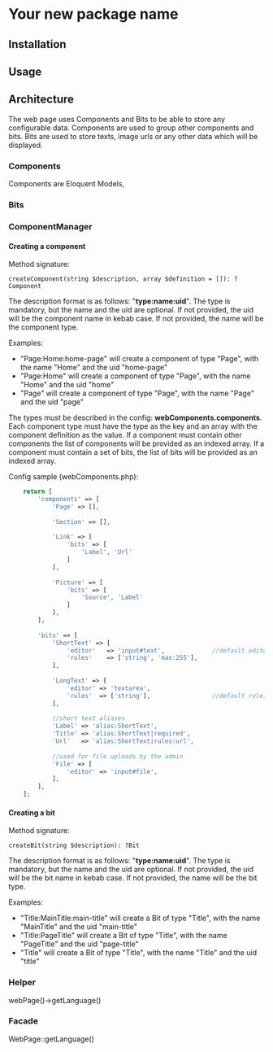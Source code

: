 # Your new package name

## Installation

## Usage

## Architecture

The web page uses Components and Bits to be able to store any configurable data. Components
are used to group other components and bits. Bits are used to store texts, image urls or
any other data which will be displayed.

### Components

Components are Eloquent Models, 

### Bits



### ComponentManager

#### Creating a component

Method signature:

`createComponent(string $description, array $definition = []): ?Component`

The description format is as follows: "**type:name:uid**". The type is mandatory, but the
name and the uid are optional. If not provided, the uid will be the component name in
kebab case. If not provided, the name will be the component type.

Examples:

- "Page:Home:home-page" will create a component of type "Page", with the name "Home"
and the uid "home-page"
- "Page:Home" will create a component of type "Page", with the name "Home" and the uid "home"
- "Page" will create a component of type "Page", with the name "Page" and the uid "page"

The types must be described in the config: **webComponents.components**. Each component type
must have the type as the key and an array with the component definition as the value. If a
component must contain other components the list of components will be provided as an indexed
array. If a component must contain a set of bits, the list of bits will be provided as an
indexed array.

Config sample (webComponents.php):

```php
    return [
        'components' => [
            'Page' => [],
            
            'Section' => [],
            
            'Link' => [
                'bits' => [
                    'Label', 'Url'
                ]
            ],
            
            'Picture' => [
                'bits' => [
                    'Source', 'Label'
                ]
            ],
        ],
        
        'bits' => [
            'ShortText' => [
                'editor'   => 'input#text',				//default editor, so it can be omitted
                'rules'    => ['string', 'max:255'],
            ],
            
            'LongText' => [
                'editor' => 'textarea',
                'rules'  => ['string'],					//default rule, so it can be omitted
            ],
            
            //short text aliases
            'Label' => 'alias:ShortText',
            'Title' => 'alias:ShortText|required',
            'Url'   => 'alias:ShortText|rules:url',
            
            //used for file uploads by the admin
            'File' => [
                'editor' => 'input#file',
            ],
        ],
    ];
```


#### Creating a bit

Method signature:

`createBit(string $description): ?Bit`

The description format is as follows: "**type:name:uid**". The type is mandatory, but the
name and the uid are optional. If not provided, the uid will be the bit name in
kebab case. If not provided, the name will be the bit type.

Examples:

- "Title:MainTitle:main-title" will create a Bit of type "Title", with the name "MainTitle"
  and the uid "main-title"
- "Title:PageTitle" will create a Bit of type "Title", with the name "PageTitle" and 
  the uid "page-title"
- "Title" will create a Bit of type "Title", with the name "Title" and the uid "title"



### Helper

webPage()->getLanguage()

### Facade

WebPage::getLanguage()